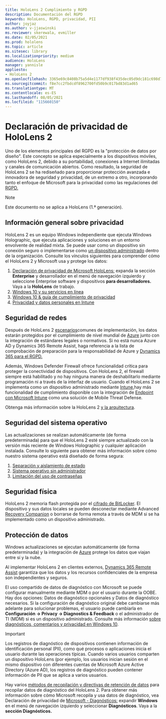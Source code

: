 ```yaml
---
title: HoloLens 2 Cumplimiento y RGPD
description: Documentación del RGPD
keywords: HoloLens, RGPD, privacidad, PII
author: joyjaz
ms.author: v-jjaswinski
ms.reviewer: skerewala, evmiller
ms.date: 02/05/2021
ms.prod: hololens
ms.topic: article
ms.sitesec: library
ms.localizationpriority: medium
audience: HoloLens
manager: yannisle
appliesto:
- HoloLens 2
ms.openlocfilehash: 3365e69c8408b75a5d4e1177df938f435dec05d9dc181c698d7991159645d15a
ms.sourcegitcommit: f8e7cc2fbdcdf8962700fd50b9c017bd83d1ad65
ms.translationtype: MT
ms.contentlocale: es-ES
ms.lasthandoff: 08/05/2021
ms.locfileid: "115660150"
---
```

# <a name="hololens-2-privacy-statement"></a>Declaración de privacidad de HoloLens 2

Uno de los elementos principales del RGPD es la "protección de datos por diseño". Este concepto se aplica especialmente a los dispositivos móviles, como HoloLens 2, debido a su portabilidad, conexiones a Internet ilimitadas y canales de comunicación abiertos. Como resultado, la seguridad de [](/hololens/security-architecture) HoloLens 2 se ha rediseñado para proporcionar protección avanzada e innovadora de seguridad y privacidad, de un extremo a otro, incorporando tanto el enfoque de Microsoft para la privacidad como las regulaciones del [RGPD.](https://privacy.microsoft.com/)

 >[!NOTE]
> Este documento no se aplica a HoloLens (1.ª generación).

## <a name="privacy-overview"></a>Información general sobre privacidad

HoloLens 2 es un equipo Windows independiente que ejecuta Windows Holographic, que ejecuta aplicaciones y soluciones en un entorno envolvente de realidad mixta. Se puede usar como un dispositivo sin conexión seguro o implementarse como [un dispositivo administrado](/mem/intune/fundamentals/windows-holographic-for-business) dentro de la organización. Consulte los vínculos siguientes para comprender cómo el HoloLens 2 y Microsoft usa y protege los datos:

1. [Declaración de privacidad de Microsoft HoloLens:](https://privacy.microsoft.com/privacystatement) expanda la sección **Enterprise** y desarrollador en el menú de navegación izquierdo y seleccione Enterprise software y dispositivos **para desarrolladores.** Vaya a la **HoloLens** de trabajo.
2. [Windows 10 y su servicios en línea](https://privacy.microsoft.com/windows10privacy)
3. [Windows 10 & guía de cumplimiento de privacidad](/windows/privacy/windows-10-and-privacy-compliance)
4. [Privacidad y datos personales en Intune](/mem/intune/protect/privacy-personal-data)

## <a name="network-security"></a>Seguridad de redes
Después de HoloLens 2 [escenarios](/hololens/common-scenarios)comunes de implementación, los datos estarán protegidos por el cumplimiento de nivel mundial de [Azure](/azure/compliance/) junto con la integración de estándares legales o normativos. Si no está nunca Azure AD y Dynamics 365 Remote Assist, haga referencia a la lista de comprobación de preparación para la responsabilidad de Azure y [Dynamics 365 para el RGPD.](/compliance/regulatory/gdpr-arc-azure-dynamics)

Además, Windows Defender Firewall ofrece funcionalidad crítica para proteger la conectividad de dispositivos. Con HoloLens 2, el firewall siempre está habilitado y no hay ninguna manera de deshabilitarlo mediante programación ni a través de la interfaz de usuario. Cuando el HoloLens 2 se implementa como un dispositivo administrado mediante [Intune,](/mem/intune/protect/device-compliance-get-started)hay más funcionalidad de cumplimiento disponible con la integración de [Endpoint con Microsoft Intune](/mem/intune/protect/advanced-threat-protection) como una solución de Mobile Threat Defense.

Obtenga más información sobre la HoloLens 2 [y la arquitectura](/hololens/security-architecture).

## <a name="os-security"></a>Seguridad del sistema operativo
Las actualizaciones se realizan automáticamente (de forma predeterminada) para que el HoloLens 2 esté siempre actualizado con la versión más reciente de Windows Holographic y cualquier aplicación instalada. Consulte lo siguiente para obtener más información sobre cómo nuestro sistema operativo está diseñado de forma segura:

1. [Separación y aislamiento de estado](/hololens/security-state-separation-isolation)
1. [Sistema operativo sin administrador](/hololens/security-adminless-os)
1. [Limitación del uso de contraseñas](/hololens/security-limiting-password-use)

## <a name="physical-security"></a>Seguridad física
HoloLens 2 memoria flash protegida por el [cifrado de BitLocker](/hololens/security-encryption-data-protection). El dispositivo y sus datos locales se pueden desconectar mediante Advanced [Recovery Companion](https://www.microsoft.com/p/advanced-recovery-companion/9p74z35sfrs8#activetab=pivot:overviewtab) o borrarse de forma remota a través de MDM si se ha implementado como un dispositivo administrado.

## <a name="data-protection"></a>Protección de datos
Windows actualizaciones se ejecutan automáticamente (de forma predeterminada) y la integración de [Azure](/hololens/security-encryption-data-protection#Azure-integration) protege los datos que viajan entre sí y la nube.

Al implementar HoloLens 2 en clientes externos, [Dynamics 365 Remote Assist](/hololens/hololens2-deployment-guide) garantiza que los datos y los recursos confidenciales de la empresa son independientes y seguros.

El uso compartido de datos de diagnóstico con Microsoft se puede configurar manualmente mediante MDM o por el usuario durante la OOBE. Hay dos opciones: Datos de diagnóstico opcionales y Datos de diagnóstico necesarios. Si la configuración de diagnóstico original debe cambiarse más adelante para solucionar problemas, el usuario puede cambiarla en **Configuración -> Privacy -> Diagnostics & Feedback** o el administrador de TI (MDM) si es un dispositivo administrado. Consulte más información [sobre diagnósticos, comentarios y privacidad en Windows 10](https://support.microsoft.com/windows/diagnostics-feedback-and-privacy-in-windows-10-28808a2b-a31b-dd73-dcd3-4559a5199319).

> [!Important]
> Los registros de diagnóstico de dispositivos contienen información de identificación personal (PII), como qué procesos o aplicaciones inicia el usuario durante las operaciones típicas. Cuando varios usuarios comparten un dispositivo HoloLens (por ejemplo, los usuarios inician sesión en el mismo dispositivo con diferentes cuentas de Microsoft Azure Active Directory (Azure AD), los registros de diagnóstico pueden contener información de PII que se aplica a varios usuarios.

Hay varios [métodos de recopilación y directivas de retención de datos](/hololens/hololens-diagnostic-logs) para recopilar datos de diagnóstico del HoloLens 2.  Para obtener más información sobre cómo Microsoft recopila y usa datos de diagnóstico, vea Declaración de privacidad de [Microsoft - Diagnósticos:](https://privacy.microsoft.com/privacystatement) expandir **Windows** en el menú de navegación izquierdo y seleccionar **Diagnósticos**. Vaya a la **sección Diagnósticos.**
